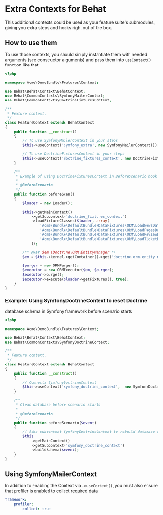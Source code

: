 Extra Contexts for Behat
========================

This additional contexts could be used as your feature suite's submodules,
giving you extra steps and hooks right out of the box.

How to use them
---------------

To use those contexts, you should simply instantiate them with needed arguments
(see constructor arguments) and pass them into `useContext()` function like
that:

``` php
<?php

namespace Acme\DemoBundle\Features\Context;

use Behat\Behat\Context\BehatContext;
use Behat\CommonContexts\SymfonyMailerContext;
use Behat\CommonContexts\DoctrineFixturesContext;

/**
 * Feature context.
 */
class FeatureContext extends BehatContext
{
    public function __construct()
    {
        // To use SymfonyMailerContext in your steps
        $this->useContext('symfony_extra', new SymfonyMailerContext());

        // To use DoctrineFixturesContext in your steps
        $this->useContext('doctrine_fixtures_context', new DoctrineFixturesContext());
    }

    /**
     * Example of using DoctrineFixturesContext in BeforeScenario hook
     *
     * @BeforeScenario
     */
    public function beforeScen()
    {
        $loader = new Loader();

        $this->getMainContext()
            ->getSubcontext('doctrine_fixtures_context')
            ->loadFixtureClasses($loader, array(
                'Acme\Bundle\DefaultBundle\DataFixtures\ORM\LoadNewsData',
                'Acme\Bundle\DefaultBundle\DataFixtures\ORM\LoadPagesData',
                'Acme\Bundle\DefaultBundle\DataFixtures\ORM\LoadReviewData',
                'Acme\Bundle\DefaultBundle\DataFixtures\ORM\LoadTicketData',
            ));

        /** @var $em \Doctrine\ORM\EntityManager */
        $em = $this->kernel->getContainer()->get('doctrine.orm.entity_manager');

        $purger = new ORMPurger();
        $executor = new ORMExecutor($em, $purger);
        $executor->purge();
        $executor->execute($loader->getFixtures(), true);
    }
}

```


### Example: Using SymfonyDoctrineContext to reset Doctrine 
database schema in Symfony framework before scenario starts

``` php
<?php

namespace Acme\DemoBundle\Features\Context;

use Behat\Behat\Context\BehatContext;
use Behat\CommonContexts\SymfonyDoctrineContext;

/**
 * Feature context.
 */
class FeatureContext extends BehatContext
{
    public function __construct()
    {
        // Connects SymfonyDoctrineContext
        $this->useContext('symfony_doctrine_context',  new SymfonyDoctrineContext);
    }

    /**
     * Clean database before scenario starts
     *
     * @BeforeScenario
     */
    public function beforeScenario($event)
    {
        // Asks subcontext SymfonyDoctrineContext to rebuild database schema
        $this
            ->getMainContext()
            ->getSubcontext('symfony_doctrine_context')
            ->buildSchema($event);
    }
}

```

Using SymfonyMailerContext
---------------

In addition to enabling the Context via `->useContext()`, you must also ensure that profiler is enabled to collect required data:

```yaml
framework:
    profiler:
        collect: true
```




